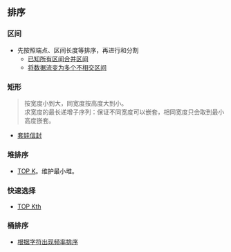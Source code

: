 ## 排序 ##
### 区间 ###
- 先按照端点、区间长度等排序，再进行和分割
  - [已知所有区间合并区间](../src/sort/MergeIntervals.java)
  - [将数据流变为多个不相交区间](../src/sort/DataStreamasDisjointIntervals.java)

### 矩形 ###
> 按宽度小到大，同宽度按高度大到小。<br>
> 求宽度的最长递增子序列：保证不同宽度可以嵌套，相同宽度只会取到最小高度嵌套。
- [套娃信封](../src/sort/RussianDollEnvelopes.java)

### 堆排序 ###
- [TOP K](../src/heap/TopKFrequentElements.java)。维护最小堆。

### 快速选择 ###
- [TOP Kth](../src/sort/KthLargestElementinanArray.java)

### 桶排序 ###
- [根据字符出现频率排序](../src/sort/SortCharactersByFrequency.java)
